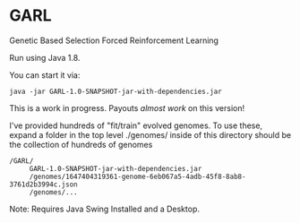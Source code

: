 # GARL
Genetic Based Selection Forced Reinforcement Learning

Run using Java 1.8.

You can start it via:
```
java -jar GARL-1.0-SNAPSHOT-jar-with-dependencies.jar
```

This is a work in progress. Payouts *almost work* on this version!

I've provided hundreds of "fit/train" evolved genomes. To use these, expand a folder in the top level ./genomes/ inside of this directory should be the collection of hundreds of genomes
```
/GARL/
     GARL-1.0-SNAPSHOT-jar-with-dependencies.jar
     /genomes/1647404319361-genome-6eb067a5-4adb-45f8-8ab8-3761d2b3994c.json
     /genomes/...
```
Note: Requires Java Swing Installed and a Desktop.
